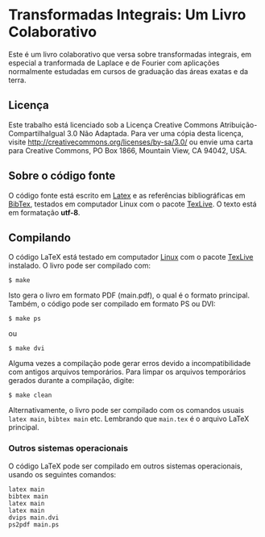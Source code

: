 # Transformadas Integrais: Um Livro Colaborativo

Este é um livro colaborativo que versa sobre transformadas integrais, em especial a tranformada de Laplace e de Fourier com aplicações normalmente estudadas em cursos de graduação das áreas exatas e da terra.

## Licença
Este trabalho está licenciado sob a Licença Creative Commons Atribuição-CompartilhaIgual 3.0 Não Adaptada. Para ver uma cópia desta licença, visite <http://creativecommons.org/licenses/by-sa/3.0/> ou envie uma carta para Creative Commons, PO Box 1866, Mountain View, CA 94042, USA.

## Sobre o código fonte
O código fonte está escrito em [Latex](https://latex-project.org/) e as referências bibliográficas em [BibTex](http://www.bibtex.org/), testados em computador Linux com o pacote [TexLive](http://www.tug.org/texlive/). O texto está em formatação **utf-8**.

## Compilando
O código LaTeX está testado em computador [Linux](https://pt.wikipedia.org/wiki/Linux) com o pacote [TexLive](https://www.tug.org/texlive/) instalado. O livro pode ser compilado com:

    $ make

Isto gera o livro em formato PDF (main.pdf), o qual é o formato principal. Também, o código pode ser compilado em formato PS ou DVI:

    $ make ps
ou

    $ make dvi

Alguma vezes a compilação pode gerar erros devido a incompatibilidade com antigos arquivos temporários. Para limpar os arquivos temporários gerados durante a compilação, digite:

    $ make clean

Alternativamente, o livro pode ser compilado com os comandos usuais `latex main`, `bibtex main` etc. Lembrando que `main.tex` é o arquivo LaTeX principal.

### Outros sistemas operacionais
O código LaTeX pode ser compilado em outros sistemas operacionais, usando os seguintes comandos:

    latex main
    bibtex main
    latex main
    latex main
    dvips main.dvi
    ps2pdf main.ps

